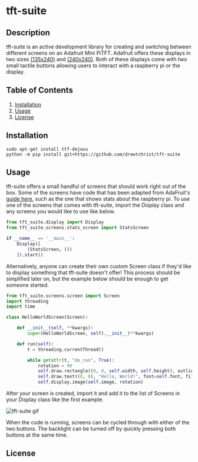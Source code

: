 # tft-suite

## Description
tft-suite is an active development library for creating and switching between different screens
on an Adafruit Mini PiTFT. Adafruit offers these displays in two sizes [(135x240)](https://www.adafruit.com/product/4393) and [(240x240)](https://www.adafruit.com/product/4484).
Both of these displays come with two small tactile buttons allowing users to interact with a raspberry pi or the display.

## Table of Contents
1. [Installation](#installation)
2. [Usage](#usage)
3. [License](#license)

## Installation

```shell
sudo apt-get install ttf-dejavu
python -m pip install git+https://github.com/drewtchrist/tft-suite
```

## Usage
tft-suite offers a small handful of screens that should work right out of the box. Some of the
screens have code that has been adapted from AdaFruit's [guide here](https://learn.adafruit.com/adafruit-mini-pitft-135x240-color-tft-add-on-for-raspberry-pi),
such as the one that shows stats about the raspberry pi. To use one of the screens that comes 
with tft-suite, import the Display class and any screens you would like to use like below.

```python
from tft_suite.display import Display
from tft_suite.screens.stats_screen import StatsScreen

if __name__ == '__main__':
    Display([
        (StatsScreen, ())
    ]).start()
```

Alternatively, anyone can create their own custom Screen class if they'd like to 
display something that tft-suite doesn't offer! This process should be simplified
later on, but the example below should be enough to get someone started. 

```python
from tft_suite.screens.screen import Screen
import threading
import time

class HelloWorldScreen(Screen):

    def __init__(self, **kwargs):
        super(HelloWorldScreen, self).__init__(**kwargs)

    def run(self):
        t = threading.currentThread()

        while getattr(t, "do_run", True):
            rotation = 90
            self.draw.rectangle((0, 0, self.width, self.height), outline=0, fill=0)
            self.draw.text((0, 0), "Hello, World!", font=self.font, fill="#FF00FF")
            self.display.image(self.image, rotation)
```

After your screen is created, import it and add it to the list of Screens in your
Display class like the first example.

![tft-suite gif](https://drive.google.com/uc?export=view&id=1BJnZUrAmg03JISMqwGYimUwBA3INzrGA)

When the code is running, screens can be cycled through with either of the two buttons.
The backlight can be turned off by quickly pressing both buttons at the same time.

## License

